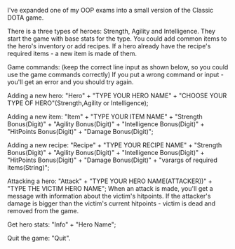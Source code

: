 I've expanded one of my OOP exams into a small version of the Classic DOTA game.

There is a three types of heroes: Strength, Agility and Intelligence.
They start the game with base stats for the type.
You could add common items to the hero's inventory or add recipes. If a hero already have the recipe's required items - a new item is made of them.

Game commands:
(keep the correct line input as shown below, so you could use the game commands correctly)
If you put a wrong command or input - you'll get an error and you should try again.


Adding a new hero:
"Hero" + "TYPE YOUR HERO NAME" + "CHOOSE YOUR TYPE OF HERO"(Strength,Agility or Intelligence);


Adding a new item:
"Item" + "TYPE YOUR ITEM NAME" + "Strength Bonus(Digit)" + "Agility Bonus(Digit)" + "Intelligence Bonus(Digit)" + "HitPoints Bonus(Digit)" + "Damage Bonus(Digit)";


Adding a new recipe:
"Recipe" + "TYPE YOUR RECIPE NAME" + "Strength Bonus(Digit)" + "Agility Bonus(Digit)" + "Intelligence Bonus(Digit)" + "HitPoints Bonus(Digit)" + "Damage Bonus(Digit)" + "varargs of required items(String)";

Attacking a hero:
"Attack" + "TYPE YOUR HERO NAME(ATTACKER))" + "TYPE THE VICTIM HERO NAME";
When an attack is made, you'll get a message with information about the victim's hitpoints.
If the attacker's damage is bigger than the victim's current hitpoints - victim is dead and removed from the game.

Get hero stats:
"Info" + "Hero Name";

Quit the game:
"Quit".




